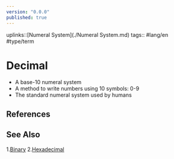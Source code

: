 ```yaml
---
version: "0.0.0"
published: true
---
```

uplinks::[Numeral System](./Numeral System.md)
tags:: #lang/en #type/term 
# Decimal
- A base-10 numeral system
-  A method to write numbers using 10 symbols: 0-9
- The standard numeral system used by humans
## References

## See Also
1.[Binary](./Binary.md)
2.[Hexadecimal](./Hexadecimal.md)